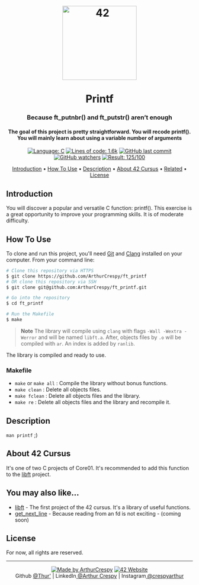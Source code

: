 <h1 align="center">
  <br>
  <a href="http://www.github.com/ArthurCrespy"><img src="https://42.fr/wp-content/uploads/2021/05/42-Final-sigle-seul.svg" alt="42" width="200"></a>
  <br><br>
  Printf
  <br>
</h1>

<h3 align="center">Because ft_putnbr() and ft_putstr() aren’t enough</h3>

<h4 align="center">The goal of this project is pretty straightforward. You will recode printf().
You will mainly learn about using a variable number of arguments</a></h4>

<p align="center">
    <a href="https://github.com/ArthurCrespy/ft_printf/search?l=c"> <img alt="Language: C" src="https://img.shields.io/badge/language-C-orange"></a>
    <a href="https://github.com/ArthurCrespy/ft_printf"> <img alt="Lines of code: 1.6k" src="https://img.shields.io/badge/total%20lines-1.6k-blue"></a>
    <a href="https://github.com/ArthurCrespy/ft_printf/commits"> <img alt="GitHub last commit" src="https://img.shields.io/github/last-commit/ArthurCrespy/ft_printf?color=yellow"></a>
    <a href="https://github.com/ArthurCrespy/ft_printf/watchers"> <img alt="GitHub watchers" src="https://img.shields.io/github/watchers/ArthurCrespy/ft_printf?color=ff69b4"></a>
    <a href="https://projects.intra.42.fr/42cursus-ft_printf/acrespy"> <img alt="Result: 125/100" src="https://img.shields.io/badge/result-NA/100-brightgreen"></a>

</p>

<p align="center">
  <a href="#introduction">Introduction</a> •
  <a href="#how-to-use">How To Use</a> •
  <a href="#description">Description</a> •
  <a href="#about-42-cursus">About 42 Cursus</a> •
  <a href="#you-may-also-like">Related</a> •
  <a href="#license">License</a>
</p>

## Introduction

You will discover a popular and versatile C function: printf(). This exercise is a great opportunity to improve your programming skills. It is of moderate difficulty.
## How To Use

To clone and run this project, you'll need [Git](https://git-scm.com) and [Clang](https://clang.llvm.org/) installed on your computer. From your command line:

```bash
# Clone this repository via HTTPS
$ git clone https://github.com/ArthurCrespy/ft_printf
# OR clone this repository via SSH
$ git clone git@github.com:ArthurCrespy/ft_printf.git

# Go into the repository
$ cd ft_printf

# Run the Makefile
$ make
```

> **Note**
> The library will compile using ```clang``` with flags ```-Wall -Wextra -Werror``` and will be named ```libft.a```. After, objects files  by ```.o``` will be compiled with ```ar```. An index is added by ```ranlib```.

The library is compiled and ready to use.

### Makefile

- ```make``` or ```make all``` : Compile the library without bonus functions.
- ```make clean``` : Delete all objects files.
- ```make fclean``` : Delete all objects files and the library.
- ```make re``` : Delete all objects files and the library and recompile it.

## Description

```man printf``` ;)

## About 42 Cursus

It's one of two C projects of Core01. It's recommended to add this function to the <a href="https://github.com/ArthurCrespy/libft">libft</a> project.

## You may also like...

- [libft](https://github.com/ArthurCrespy/libft) - The first project of the 42 cursus. It's a library of useful functions.
- [get_next_line](https://github.com/ArthurCrespy/get_next_line) - Because reading from an fd is not exciting - (coming soon)

## License

For now, all rights are reserved.

---
<p align="center">
    <a href="https://github.com/ArthurCrespy"> <img alt="Made by ArthurCrespy" src="https://img.shields.io/badge/made%20by-ArthurCrespy-blue"></a>
    <a href="https://42.fr"><img alt="42 Website" src="https://img.shields.io/badge/website-42.fr-blue"></a>
    <br>
    Github <a href="https://github.com/ArthurCrespy" target="_blank">@Thur'</a> |
    LinkedIn<a href="https://fr.linkedin.com/in/crespyarthur" target="_blank"> @Arthur Crespy</a> |
    Instagram<a href="https://instagram.com/arthurcrespy" target="_blank"> @crespyarthur</a> 
</p>
